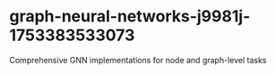 # graph-neural-networks-j9981j-1753383533073
Comprehensive GNN implementations for node and graph-level tasks
